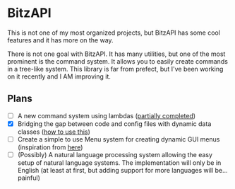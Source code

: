 # BitzAPI
This is not one of my most organized projects, but BitzAPI has some cool features and it has more on the way.

There is not one goal with BitzAPI. It has many utilities, but one of the most prominent is the command system. It allows you to easily create commands in a tree-like system. This library is far from prefect, but I've been working on it recently and I AM improving it.

## Plans
- [ ] A new command system using lambdas ([partially completed](https://github.com/Rayzr522/BitzAPI/blob/master/src/main/java/com/rayzr522/bitzapi/testcommands/Command.java))
- [x] Bridging the gap between code and config files with dynamic data classes ([how to use this](https://bukkit.org/threads/a-new-way-to-do-config-files.429435/))
- [ ] Create a simple to use Menu system for creating dynamic GUI menus (inspiration from [here](https://github.com/ampayne2/AmpMenus))
- [ ] \(Possibly\) A natural language processing system allowing the easy setup of natural language systems. The implementation will only be in English (at least at first, but adding support for more languages will be... painful)
